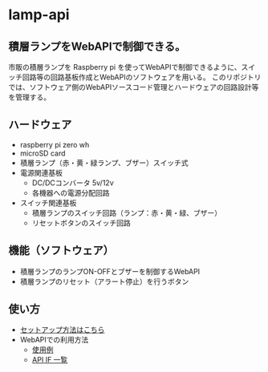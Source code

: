 # lamp-api

## 積層ランプをWebAPIで制御できる。
市販の積層ランプを Raspberry pi を使ってWebAPIで制御できるように、スイッチ回路等の回路基板作成とWebAPIのソフトウェアを用いる。
このリポジトリでは、ソフトウェア側のWebAPIソースコード管理とハードウェアの回路設計等を管理する。

## ハードウェア

- raspberry pi zero wh
- microSD card
- 積層ランプ（赤・黄・緑ランプ、ブザー）スイッチ式
- 電源関連基板
  - DC/DCコンバータ 5v/12v
  - 各機器への電源分配回路
- スイッチ関連基板
  - 積層ランプのスイッチ回路（ランプ：赤・黄・緑、ブザー）
  - リセットボタンのスイッチ回路

## 機能（ソフトウェア）

- 積層ランプのランプON-OFFとブザーを制御するWebAPI
- 積層ランプのリセット（アラート停止）を行うボタン

## 使い方

- [セットアップ方法はこちら](doc/setup.md)
- WebAPIでの利用方法
  - [使用例](doc/example.md)
  - [API IF 一覧](doc/setup.md)
